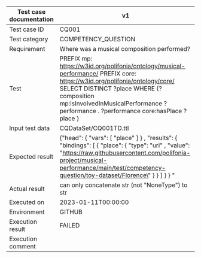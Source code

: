 | Test case documentation |                                                                                                                                     v1                                                                                                                                     |
| ----------------------- | -------------------------------------------------------------------------------------------------------------------------------------------------------------------------------------------------------------------------------------------------------------------------- |
| Test case ID            | CQ001                                                                                                                                                                                                                                                                      |
| Test category           | COMPETENCY_QUESTION                                                                                                                                                                                                                                                        |
| Requirement             | Where was a musical composition performed?                                                                                                                                                                                                                                 |
| Test                    | PREFIX mp: <https://w3id.org/polifonia/ontology/musical-performance/> PREFIX core: <https://w3id.org/polifonia/ontology/core/> SELECT DISTINCT ?place WHERE {?composition mp:isInvolvedInMusicalPerformance ?performance . ?performance core:hasPlace ?place }             |
| Input test data         | CQDataSet/CQ001TD.ttl                                                                                                                                                                                                                                                      |
| Expected result         | {\"head\": {  \"vars\": [  \"place\" ] } ,  \"results\": {  \"bindings\": [ {  \"place\": {  \"type\":  \"uri\" ,  \"value\":  \"https://raw.githubusercontent.com/polifonia-project/musical-performance/main/test/competency-question/toy-dataset/Florence\" } } ] } } "  |
| Actual result           | can only concatenate str (not "NoneType") to str                                                                                                                                                                                                                           |
| Executed on             | 2023-01-11T00:00:00                                                                                                                                                                                                                                                        |
| Environment             | GITHUB                                                                                                                                                                                                                                                                     |
| Execution result        | FAILED                                                                                                                                                                                                                                                                     |
| Execution comment       |                                                                                                                                                                                                                                                                            |
